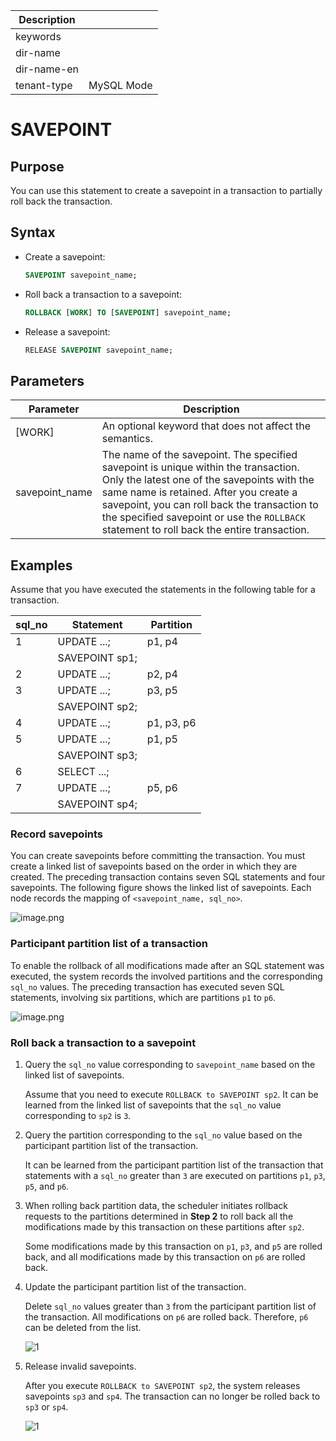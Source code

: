 | Description   |                 |
|---------------|-----------------|
| keywords      |                 |
| dir-name      |                 |
| dir-name-en   |                 |
| tenant-type   | MySQL Mode      |

# SAVEPOINT

## Purpose

You can use this statement to create a savepoint in a transaction to partially roll back the transaction.

## Syntax

* Create a savepoint:

   ```sql
   SAVEPOINT savepoint_name;
   ```

* Roll back a transaction to a savepoint:

   ```sql
   ROLLBACK [WORK] TO [SAVEPOINT] savepoint_name;
   ```

* Release a savepoint:

   ```sql
   RELEASE SAVEPOINT savepoint_name;
   ```

## Parameters

| Parameter | Description |
|----------------|----------------------------------------------------------------------------------------------------------|
| \[WORK\] | An optional keyword that does not affect the semantics.  |
| savepoint_name | The name of the savepoint. The specified savepoint is unique within the transaction. Only the latest one of the savepoints with the same name is retained. After you create a savepoint, you can roll back the transaction to the specified savepoint or use the `ROLLBACK` statement to roll back the entire transaction.  |

## Examples

Assume that you have executed the statements in the following table for a transaction.

| **sql_no** | **Statement** | **Partition** |
|------------|----------------|------------|
| 1 | UPDATE ...; | p1, p4 |
|            | SAVEPOINT sp1; |            |
| 2 | UPDATE ...; | p2, p4 |
| 3 | UPDATE ...; | p3, p5 |
|            | SAVEPOINT sp2; |            |
| 4 | UPDATE ...; | p1, p3, p6 |
| 5 | UPDATE ...; | p1, p5 |
|            | SAVEPOINT sp3; |            |
| 6 | SELECT ...; |            |
| 7 | UPDATE ...; | p5, p6 |
|            | SAVEPOINT sp4; |            |

### Record savepoints

You can create savepoints before committing the transaction. You must create a linked list of savepoints based on the order in which they are created. The preceding transaction contains seven SQL statements and four savepoints. The following figure shows the linked list of savepoints. Each node records the mapping of `<savepoint_name, sql_no>`.

![image.png](https://help-static-aliyun-doc.aliyuncs.com/assets/img/zh-CN/3501155061/p149175.png "image.png")

### Participant partition list of a transaction

To enable the rollback of all modifications made after an SQL statement was executed, the system records the involved partitions and the corresponding `sql_no` values. The preceding transaction has executed seven SQL statements, involving six partitions, which are partitions `p1` to `p6`.

![image.png](https://help-static-aliyun-doc.aliyuncs.com/assets/img/zh-CN/3501155061/p149176.png "image.png")

### Roll back a transaction to a savepoint

1. Query the `sql_no` value corresponding to `savepoint_name` based on the linked list of savepoints.

   Assume that you need to execute `ROLLBACK to SAVEPOINT sp2`. It can be learned from the linked list of savepoints that the `sql_no` value corresponding to `sp2` is `3`.

2. Query the partition corresponding to the `sql_no` value based on the participant partition list of the transaction.

   It can be learned from the participant partition list of the transaction that statements with a `sql_no` greater than `3` are executed on partitions `p1`, `p3`, `p5`, and `p6`.

3. When rolling back partition data, the scheduler initiates rollback requests to the partitions determined in **Step 2** to roll back all the modifications made by this transaction on these partitions after `sp2`.

   Some modifications made by this transaction on `p1`, `p3`, and `p5` are rolled back, and all modifications made by this transaction on `p6` are rolled back.

4. Update the participant partition list of the transaction.

   Delete `sql_no` values greater than `3` from the participant partition list of the transaction. All modifications on `p6` are rolled back. Therefore, `p6` can be deleted from the list.

   ![1](https://help-static-aliyun-doc.aliyuncs.com/assets/img/zh-CN/3501155061/p149177.png)

5. Release invalid savepoints.

   After you execute `ROLLBACK to SAVEPOINT sp2`, the system releases savepoints `sp3` and `sp4`. The transaction can no longer be rolled back to `sp3` or `sp4`.

   ![1](https://help-static-aliyun-doc.aliyuncs.com/assets/img/zh-CN/3501155061/p149178.png)
